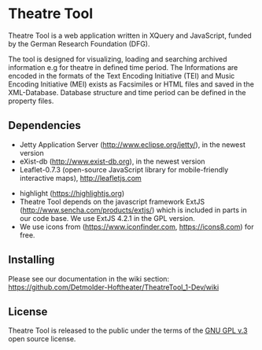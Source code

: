 Theatre Tool
=============

Theatre Tool is a web application written in XQuery and JavaScript, funded by the German Research Foundation (DFG). 

The tool is designed for visualizing, loading and searching archived information e.g for theatre in defined time period. 
The Informations are encoded in the formats of the Text Encoding Initiative (TEI) and Music Encoding Initiative (MEI)
exists as Facsimiles or HTML files and saved in the XML-Database. 
Database structure and time period can be defined in the property files.

Dependencies
------------

* Jetty Application Server (<http://www.eclipse.org/jetty/>), in the newest version
* eXist-db (<http://www.exist-db.org>), in the newest version
* Leaflet-0.7.3 (open-source JavaScript library for mobile-friendly interactive maps), <http://leafletjs.com>
<!--* Verovio-toolkit-0-9-11 (<http://www.verovio.org/index.xhtml>) edirom online-->
* highlight (<https://highlightjs.org>)
* Theatre Tool depends on the javascript framework ExtJS (<http://www.sencha.com/products/extjs/>) which is included in parts in our code base. 
We use ExtJS 4.2.1 in the GPL version. 
* We use icons from (<https://www.iconfinder.com>, <https://icons8.com>) for free.

Installing
-----

Please see our documentation in the wiki section: https://github.com/Detmolder-Hoftheater/TheatreTool_1-Dev/wiki 

License
-------

Theatre Tool is released to the public under the terms of the [GNU GPL v.3](<http://www.gnu.org/copyleft/gpl.html>) open source license.